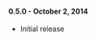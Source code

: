 <!---
#### 0.5.1 - October 27, 2014
* Bug fixes
* Performance improvements
* Support for operations involving int type
* New operation: diff2'' (original value, first derivative, and second derivative of a scalar-to-scalar function)
-->

#### 0.5.0 - October 2, 2014
* Initial release
